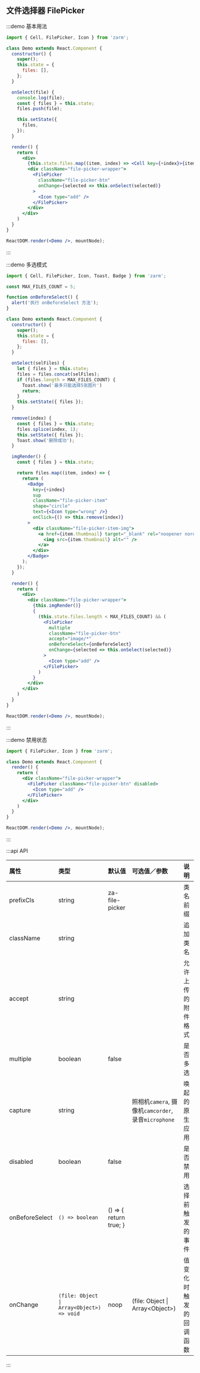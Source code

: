 ## 文件选择器 FilePicker

:::demo 基本用法
```jsx
import { Cell, FilePicker, Icon } from 'zarm';

class Demo extends React.Component {
  constructor() {
    super();
    this.state = {
      files: [],
    };
  }

  onSelect(file) {
    console.log(file);
    const { files } = this.state;
    files.push(file);

    this.setState({
      files,
    });
  }

  render() {
    return (
      <div>
        {this.state.files.map((item, index) => <Cell key={+index}>{item.fileName}</Cell>)}
        <div className="file-picker-wrapper">
          <FilePicker
            className="file-picker-btn"
            onChange={selected => this.onSelect(selected)}
          >
            <Icon type="add" />
          </FilePicker>
        </div>
      </div>
    )
  }
}

ReactDOM.render(<Demo />, mountNode);
```
:::


:::demo 多选模式
```jsx
import { Cell, FilePicker, Icon, Toast, Badge } from 'zarm';

const MAX_FILES_COUNT = 5;

function onBeforeSelect() {
  alert('执行 onBeforeSelect 方法');
}

class Demo extends React.Component {
  constructor() {
    super();
    this.state = {
      files: [],
    };
  }

  onSelect(selFiles) {
    let { files } = this.state;
    files = files.concat(selFiles);
    if (files.length > MAX_FILES_COUNT) {
      Toast.show('最多只能选择5张图片')
      return;
    }
    this.setState({ files });
  }

  remove(index) {
    const { files } = this.state;
    files.splice(index, 1);
    this.setState({ files });
    Toast.show('删除成功');
  }

  imgRender() {
    const { files } = this.state;

    return files.map((item, index) => {
      return (
        <Badge
          key={+index}
          sup
          className="file-picker-item"
          shape="circle"
          text={<Icon type="wrong" />}
          onClick={() => this.remove(index)}
        >
          <div className="file-picker-item-img">
            <a href={item.thumbnail} target="_blank" rel="noopener noreferrer">
              <img src={item.thumbnail} alt="" />
            </a>
          </div>
        </Badge>
      );
    });
  }

  render() {
    return (
      <div>
        <div className="file-picker-wrapper">
          {this.imgRender()}
          {
            (this.state.files.length < MAX_FILES_COUNT) && (
              <FilePicker
                multiple
                className="file-picker-btn"
                accept="image/*"
                onBeforeSelect={onBeforeSelect}
                onChange={selected => this.onSelect(selected)}
              >
                <Icon type="add" />
              </FilePicker>
            )
          }
        </div>
      </div>
    )
  }
}

ReactDOM.render(<Demo />, mountNode);
```
:::


:::demo 禁用状态
```jsx
import { FilePicker, Icon } from 'zarm';

class Demo extends React.Component {
  render() {
    return (
      <div className="file-picker-wrapper">
        <FilePicker className="file-picker-btn" disabled>
          <Icon type="add" />
        </FilePicker>
      </div>
    )
  }
}

ReactDOM.render(<Demo />, mountNode);
```
:::


:::api API

| 属性 | 类型 | 默认值 | 可选值／参数 | 说明 |
| :--- | :--- | :--- | :--- | :--- |
| prefixCls | string | za-file-picker | | 类名前缀 |
| className | string | | | 追加类名 |
| accept | string | | | 允许上传的附件格式 |
| multiple | boolean | false | | 是否多选 |
| capture | string | | 照相机`camera`, 摄像机`camcorder`, 录音`microphone`| 唤起的原生应用 |
| disabled | boolean | false | | 是否禁用 |
| onBeforeSelect | <code>() => boolean</code> | () => { return true; } | | 选择前触发的事件 |
| onChange | <code>(file: Object &#124; Array&lt;Object&gt;) => void</code> | noop | \(file: Object &#124; Array&lt;Object&gt;\) | 值变化时触发的回调函数 |

:::